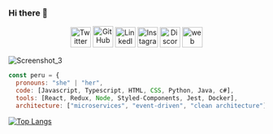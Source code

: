 ### Hi there 👋

<p align="center">
	<a href="https://twitter.com/ancel_dev18"><img style="width:40px;height: 40px;" src="https://www.jcdiez.com/wp-content/uploads/2015/09/icono-twitter.png" alt="Twitter"></a>
	<a href="https://github.com/terrytangyuan"><img style="width:40px;height: 42px;" src="https://camo.githubusercontent.com/f3a65fc948406472ca95fef4e34afa706822a836ba3853eb9c99c3ce63d56da6/68747470733a2f2f64617368626f6172642e736e617063726166742e696f2f736974655f6d656469612f6170706d656469612f323031372f30372f6769742d6769746875622d6875622d69636f6e2d32352e706e67" alt="GitHub"></a>
	<a href="https://www.linkedin.com/in/adrian-celis-torres-843721221/"><img style="width:40px;height: 40px;" src="https://www.concepto05.com/wp-content/uploads/2012/03/social_linkedin_box_blue.png" alt="LinkedIn"></a>
	<a rel="me" href="https://www.instagram.com/ancel_dev18/"><img  style="width:40px;height: 40px;" src="https://heysocialgeek.com/wp-content/uploads/2018/10/instagram-4.png" alt="Instagram"></a>
	<a href="https://discord.gg/AF5535tNg7"><img style="width:40px;height: 40px;" src="https://theme.zdassets.com/theme_assets/678183/84b82d07b293907113d9d4dafd29bfa170bbf9b6.ico" alt="Discord"></a>
	<a href="/"><img style="width:40px;height: 40px;" src="https://scaleupyourpractice.com/wp-content/uploads/2019/05/web-icon.png" alt="web"></a>
</p>

![Screenshot_3](https://user-images.githubusercontent.com/106008224/217951791-55116f9d-00ee-4cb0-b8e8-0d0ed801d548.png)


```js
const peru = {
  pronouns: "she" | "her",
  code: [Javascript, Typescript, HTML, CSS, Python, Java, c#],
  tools: [React, Redux, Node, Styled-Components, Jest, Docker],
  architecture: ["microservices", "event-driven", "clean architecture"],
```




[![Top Langs](https://github-readme-stats.vercel.app/api/top-langs/?username=adriancelistorres&layout=compact)](https://github.com/anuraghazra/github-readme-stats)

<!--
**adriancelistorres/adriancelistorres** is a ✨ _special_ ✨ repository because its `README.md` (this file) appears on your GitHub profile.
  techCommunities: {
                        coorganizer: "AfroPython",
                        speaker: "Latinity",
                        mentor: "EducaTRANSforma"
                      },
 challenge: "I am doing the #100DaysOfCode challenge focused on react and typescript"
}

Here are some ideas to get you started:

- 🔭 I’m currently working on ...
- 🌱 I’m currently learning ...
- 👯 I’m looking to collaborate on ...
- 🤔 I’m looking for help with ...
- 💬 Ask me about ...
- 📫 How to reach me: ...
- 😄 Pronouns: ...
- ⚡ Fun fact: ...
-->
